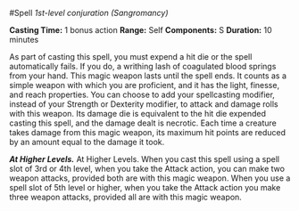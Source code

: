 #Spell
*1st-level conjuration (Sangromancy)*

**Casting Time:** 1 bonus action
**Range:** Self
**Components:** S
**Duration:** 10 minutes

As part of casting this spell, you must expend a hit die or the spell automatically fails. If you do, a writhing lash of coagulated blood springs from your hand. This magic weapon lasts until the spell ends. It counts as a simple weapon with which you are proficient, and it has the light, finesse, and reach properties. You can choose to add your spellcasting modifier, instead of your Strength or Dexterity modifier, to attack and damage rolls with this weapon. Its damage die is equivalent to the hit die expended casting this spell, and the damage dealt is necrotic. Each time a creature takes damage from this magic weapon, its maximum hit points are reduced by an amount equal to the damage it took.

***At Higher Levels.*** At Higher Levels. When you cast this spell using a spell slot of 3rd or 4th level, when you take the Attack action, you can make two weapon attacks, provided both are with this magic weapon. When you use a spell slot of 5th level or higher, when you take the Attack action you make three weapon attacks, provided all are with this magic weapon.